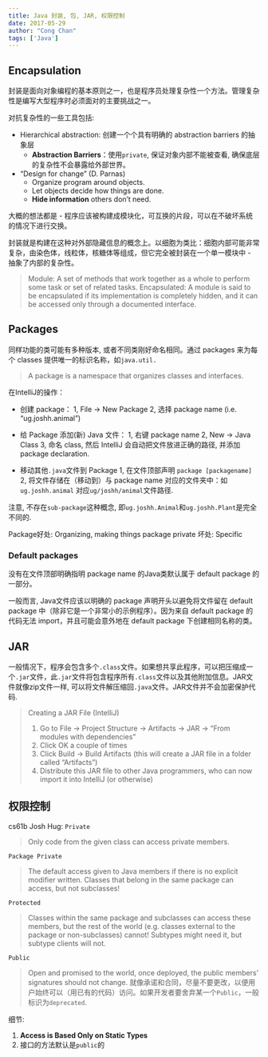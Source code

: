 ```yaml
---
title: Java 封装, 包, JAR, 权限控制
date: 2017-05-29
author: "Cong Chan"
tags: ['Java']
---
```

## Encapsulation
封装是面向对象编程的基本原则之一，也是程序员处理复杂性一个方法。管理复杂性是编写大型程序时必须面对的主要挑战之一。
<!-- more -->
对抗复杂性的一些工具包括:
* Hierarchical abstraction: 创建一个个具有明确的 abstraction barriers 的抽象层
    * **Abstraction Barriers**：使用`private`, 保证对象内部不能被查看, 确保底层的复杂性不会暴露给外部世界。
* “Design for change” (D. Parnas)
    * Organize program around objects.
    * Let objects decide how things are done.
    * **Hide information** others don’t need.

大概的想法都是 - 程序应该被构建成模块化，可互换的片段，可以在不破坏系统的情况下进行交换。

封装就是构建在这种对外部隐藏信息的概念上。以细胞为类比：细胞内部可能非常复杂，由染色体，线粒体，核糖体等组成，但它完全被封装在一个单一模块中 - 抽象了内部的复杂性。

> Module: A set of methods that work together as a whole to perform some task or set of related tasks.
> Encapsulated: A module is said to be encapsulated if its implementation is completely hidden, and it can be accessed only through a documented interface.

## Packages
同样功能的类可能有多种版本, 或者不同类刚好命名相同。通过 packages 来为每个 classes 提供唯一的标识名称，如`java.util.`
> A package is a namespace that organizes classes and interfaces.

在IntelliJ的操作：
* 创建 package：
1, File → New Package
2, 选择 package name (i.e. “ug.joshh.animal”)

* 给 Package 添加(新) Java 文件：
1, 右键 package name
2, New → Java Class
3, 命名 class, 然后 IntelliJ 会自动把文件放进正确的路径, 并添加 package declaration.

* 移动其他`.java`文件到 Package
1, 在文件顶部声明 `package [packagename]`
2, 将文件存储在（移动到）与 package name 对应的文件夹中：如`ug.joshh.animal` 对应`ug/joshh/animal`文件路径.

注意, 不存在`sub-package`这种概念, 即`ug.joshh.Animal`和`ug.joshh.Plant`是完全不同的.

Package好处: Organizing, making things package private
坏处: Specific

### Default packages
没有在文件顶部明确指明 package name 的Java类默认属于 default package 的一部分。

一般而言, Java文件应该以明确的 package 声明开头以避免将文件留在 default package 中（除非它是一个非常小的示例程序）。因为来自 default package 的代码无法 import，并且可能会意外地在 default package 下创建相同名称的类。

## JAR
一般情况下，程序会包含多个`.class`文件。如果想共享此程序，可以把压缩成一个`.jar`文件，此`.jar`文件将包含程序所有`.class`文件以及其他附加信息。JAR文件就像zip文件一样, 可以将文件解压缩回`.java`文件。JAR文件并不会加密保护代码.
> Creating a JAR File (IntelliJ)
>1. Go to File → Project Structure → Artifacts → JAR → “From modules with dependencies”
>2. Click OK a couple of times
>3. Click Build → Build Artifacts (this will create a JAR file in a folder called “Artifacts”)
>4. Distribute this JAR file to other Java programmers, who can now import it into IntelliJ (or otherwise)

## 权限控制
cs61b Josh Hug:
`Private`
> Only code from the given class can access private members.

`Package Private`
> The default access given to Java members if there is no explicit modifier written. Classes that belong in the same package can access, but not subclasses!

`Protected`
> Classes within the same package and subclasses can access these members, but the rest of the world (e.g. classes external to the package or non-subclasses) cannot! Subtypes might need it, but subtype clients will not.

`Public`
> Open and promised to the world, once deployed, the public members’ signatures should not change.
就像承诺和合同，尽量不要更改，以便用户始终可以（用已有的代码）访问。如果开发者要舍弃某一个`Public`，一般标识为`deprecated`.

细节:
1. **Access is Based Only on Static Types**
2. 接口的方法默认是`public`的
